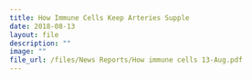 ```yaml
---
title: How Immune Cells Keep Arteries Supple
date: 2018-08-13
layout: file
description: ""
image: ""
file_url: /files/News Reports/How immune cells 13-Aug.pdf
---
```

